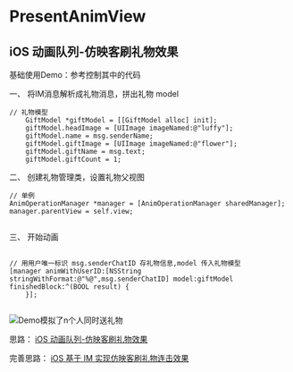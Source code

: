 # PresentAnimView
## iOS 动画队列-仿映客刷礼物效果

基础使用Demo：参考控制其中的代码

一、 将IM消息解析成礼物消息，拼出礼物 model

```
// 礼物模型
    GiftModel *giftModel = [[GiftModel alloc] init];
    giftModel.headImage = [UIImage imageNamed:@"luffy"];
    giftModel.name = msg.senderName;
    giftModel.giftImage = [UIImage imageNamed:@"flower"];
    giftModel.giftName = msg.text;
    giftModel.giftCount = 1;

``` 


二、 创建礼物管理类，设置礼物父视图

```
// 单例
AnimOperationManager *manager = [AnimOperationManager sharedManager];
manager.parentView = self.view;


```


三、 开始动画

```

// 用用户唯一标识 msg.senderChatID 存礼物信息,model 传入礼物模型
[manager animWithUserID:[NSString stringWithFormat:@"%@",msg.senderChatID] model:giftModel finishedBlock:^(BOOL result) {     
    }];        
    
```

![Demo模拟了n个人同时送礼物](http://upload-images.jianshu.io/upload_images/1441100-9d0691e21ef0fcaf.png?imageMogr2/auto-orient/strip%7CimageView2/2/w/1240)

思路： [iOS 动画队列-仿映客刷礼物效果](http://www.jianshu.com/p/119532a53dbd)

完善思路： [iOS 基于 IM 实现仿映客刷礼物连击效果](http://www.jianshu.com/p/714fb05d6fa5)

